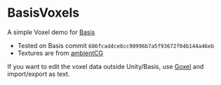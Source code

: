 # BasisVoxels

A simple Voxel demo for [Basis](https://github.com/dooly123/Basis)

- Tested on Basis commit `686fcaddce8cc90996b7a5f93672f04b144a46eb`
- Textures are from [ambientCG](https://ambientcg.com/)

If you want to edit the voxel data outside Unity/Basis, use [Goxel](https://github.com/guillaumechereau/goxel) and import/export as text.
